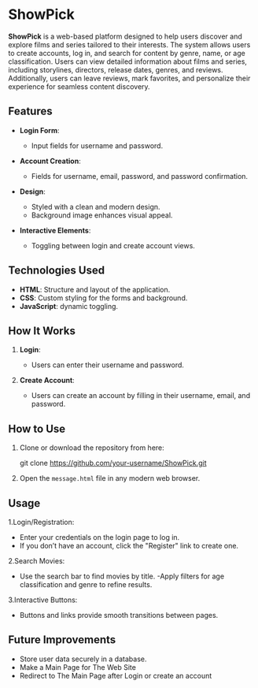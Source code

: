 # ShowPick

**ShowPick** is a web-based platform designed to help users discover and explore films and series tailored to their interests. The system allows users to create accounts, log in,
and search for content by genre, name, or age classification. Users can view detailed information about films and series, including storylines, directors, release dates, genres,
and reviews. Additionally, users can leave reviews, mark favorites, and personalize their
experience for seamless content discovery.

## Features

- **Login Form**: 
  - Input fields for username and password.
  
- **Account Creation**: 
  - Fields for username, email, password, and password confirmation.
  
- **Design**:
  - Styled with a clean and modern design.
  - Background image enhances visual appeal.

- **Interactive Elements**:
  - Toggling between login and create account views.

## Technologies Used

- **HTML**: Structure and layout of the application.
- **CSS**: Custom styling for the forms and background.
- **JavaScript**: dynamic toggling.

## How It Works

1. **Login**:
   - Users can enter their username and password.

2. **Create Account**:
   - Users can create an account by filling in their username, email, and password.
     


## How to Use

1. Clone or download the repository from here:
   
   git clone https://github.com/your-username/ShowPick.git

   
3. Open the `message.html` file in any modern web browser.



## Usage

1.Login/Registration:
- Enter your credentials on the login page to log in.
- If you don’t have an account, click the "Register" link to create one.
  
2.Search Movies:
- Use the search bar to find movies by title.
-Apply filters for age classification and genre to refine results.

3.Interactive Buttons:
- Buttons and links provide smooth transitions between pages.


## Future Improvements

- Store user data securely in a database.
- Make a Main Page for The Web Site
- Redirect to The Main Page after Login or create an account


